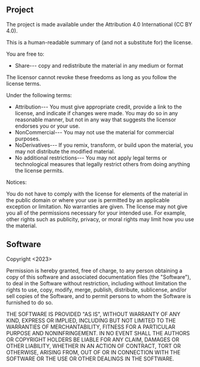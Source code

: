## Project
The project is made available under the Attribution 4.0 International (CC BY 4.0).

This is a human-readable summary of (and not a substitute for) the license.

You are free to:

* Share--- copy and redistribute the material in any medium or format

The licensor cannot revoke these freedoms as long as you follow the license terms.

Under the following terms:

* Attribution--- You must give appropriate credit, provide a link to the license, and indicate if changes were made. You may do so in any reasonable manner, but not in any way that suggests the licensor endorses you or your use.
* NonCommercial--- You may not use the material for commercial purposes.
* NoDerivatives--- If you remix, transform, or build upon the material, you may not distribute the modified material.
* No additional restrictions--- You may not apply legal terms or technological measures that legally restrict others from doing anything the license permits.

Notices:

You do not have to comply with the license for elements of the material in the public domain or where your use is permitted by an applicable exception or limitation.
No warranties are given. The license may not give you all of the permissions necessary for your intended use. For example, other rights such as publicity, privacy, or moral rights may limit how you use the material.

## Software

Copyright <2023><JiaLuJin>

Permission is hereby granted, free of charge, to any person obtaining a copy of this software and associated documentation files (the "Software"), to deal in the Software without restriction, including without limitation the rights to use, copy, modify, merge, publish, distribute, sublicense, and/or sell copies of the Software, and to permit persons to whom the Software is furnished to do so.

THE SOFTWARE IS PROVIDED "AS IS", WITHOUT WARRANTY OF ANY KIND, EXPRESS OR IMPLIED, INCLUDING BUT NOT LIMITED TO THE WARRANTIES OF MERCHANTABILITY, FITNESS FOR A PARTICULAR PURPOSE AND NONINFRINGEMENT. IN NO EVENT SHALL THE AUTHORS OR COPYRIGHT HOLDERS BE LIABLE FOR ANY CLAIM, DAMAGES OR OTHER LIABILITY, WHETHER IN AN ACTION OF CONTRACT, TORT OR OTHERWISE, ARISING FROM, OUT OF OR IN CONNECTION WITH THE SOFTWARE OR THE USE OR OTHER DEALINGS IN THE SOFTWARE.